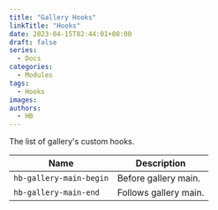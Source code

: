 ```yaml
---
title: "Gallery Hooks"
linkTitle: "Hooks"
date: 2023-04-15T02:44:01+08:00
draft: false
series:
  - Docs
categories:
  - Modules
tags:
  - Hooks
images:
authors:
  - HB
---
```


The list of gallery's custom hooks.

<!--more-->

| Name                    | Description           |
| ----------------------- | --------------------- |
| `hb-gallery-main-begin` | Before gallery main.  |
| `hb-gallery-main-end`   | Follows gallery main. |
